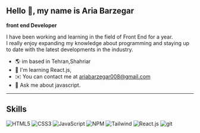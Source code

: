 ## Hello 👋, my name is Aria Barzegar 

<b>front end Developer</b>
<p>
I have been working and learning in the field of Front End for a year.<br>
I really enjoy expanding my knowledge about programming and staying up to date with the latest developments in the industry.</p>

- 🌎 im based in Tehran,Shahriar
- 🧠  I'm learning React.js,
- ✉️  You can contact me at [ariabarzegar008@gmail.com](mailto:ariabarzegar008@gmail.com)
- 💬 Ask me about javascript.

- - - - - - - - - 
<h2><b>Skills</b></h2>

![HTML5](https://img.shields.io/badge/html5-%23E34F26.svg?style=for-the-badge&logo=html5&logoColor=white) ![CSS3](https://img.shields.io/badge/css3-%231572B6.svg?style=for-the-badge&logo=css3&logoColor=white) ![JavaScript](https://img.shields.io/badge/javascript-%23323330.svg?style=for-the-badge&logo=javascript&logoColor=%23F7DF1E)  ![NPM](https://img.shields.io/badge/NPM-%23000000.svg?style=for-the-badge&logo=npm&logoColor=white) 
 ![Tailwind](https://img.shields.io/badge/Tailwind_CSS-grey?style=for-the-badge&logo=tailwind-css&logoColor=38B2AC)
![React.js](https://shields.io/badge/react.js-black?logo=react&style=for-the-badge)
![git](https://img.shields.io/badge/git-%23E34F26.svg?style=for-the-badge&logo=git&logoColor=black)




